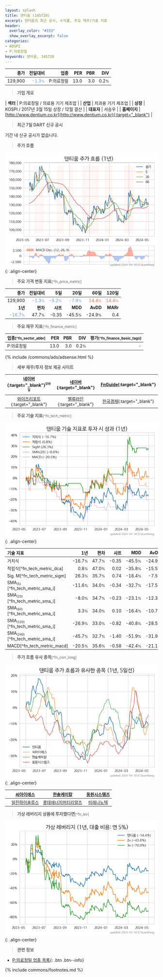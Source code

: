 ```yaml
---
layout: splash
title: 덴티움 (145720)
excerpt: 덴티움의 최근 공시, 수익률, 주요 재무/기술 지표
header:
  overlay_color: "#333"
  show_overlay_excerpt: false
categories:
- KOSPI
- P:의료정밀
keywords: 덴티움, 145720
---
```


| **종가** | **전일대비** | **업종** | **PER** | **PBR** | **DIV** |
| -------: | -----------: | -------: | ------: | ------: | ------: |
| 129,900 | <span style="color: cornflowerblue">-1.3<small>%</small></span> | P:의료정밀 | 13.0 | 3.0 | 0.2<small>%</small> |

<!-- more -->


> **기업 개요**<a id="company"></a>

| <span style="white-space:nowrap;">**섹터**</span> | P:의료정밀 / 의료용 기기 제조업 |
| <span style="white-space:nowrap;">**산업**</span> | 치과용 기기 제조업 |
| <span style="white-space:nowrap;">**상장**</span> | KOSPI / 2017년 3월 15일 상장 / 12월 결산 |
| <span style="white-space:nowrap;">**대표자**</span> | 서승우 |
| <span style="white-space:nowrap;">**홈페이지**</span> | [http://www.dentium.co.kr](http://www.dentium.co.kr){:target="_blank"} |


> **최근 7일 DART 신규 공시**<a id="dart"></a>

기간 내 신규 공시가 없습니다.


> **주가 흐름**<a id="price"></a>

![145720](/stock/images/145720.png){: .align-center}


> **주요 가격 변동 지표**<small>[^fn_price_metric]</small>

| **종가** | **전일대비** | **5일** | **20일** | **60일** | **120일** |
| -------: | -----------: | ------: | -------: | -------: | --------: |
| 129,900 | <span style="color: cornflowerblue">-1.3<small>%</small></span> | <span style="color: cornflowerblue">-5.2<small>%</small></span> | <span style="color: cornflowerblue">-7.9<small>%</small></span> | <span style="color: tomato">14.4<small>%</small></span> | <span style="color: tomato">14.4<small>%</small></span> |
| **1년** | **편차** | **샤프** | **MDD** | **AvDD** | **MARr** |
| <span style="color: cornflowerblue">-16.7<small>%</small></span> | 47.7<small>%</small> | -0.35 | -45.5<small>%</small> | -24.9<small>%</small> | 0.4 |


> **주요 재무 지표**<small>[^fn_finance_metric]</small>

| **업종**<small>[^fn_sector_abbr]</small> | **PER** | **PBR** | **DIV** | **평가**<small>[^fn_finance_basic_tags]</small> |
| :--------------------------------------- | ------: | ------: | ------: | ----------------------------------------------: |
| P:의료정밀 | 13.0 | 3.0 | 0.2<small>%</small> | - |



{% include /commons/ads/adsense.html %}

> **세부 재무/투자 정보 제공 사이트**

| [네이버](https://m.stock.naver.com/domestic/stock/145720/finance/summary){:target="_blank"}<sup><small>모바일</small></sup> | [네이버](https://finance.naver.com/item/coinfo.naver?code=145720){:target="_blank"} | [FnGuide](https://comp.fnguide.com/SVO2/ASP/SVD_Invest.asp?gicode=A145720&MenuYn=Y){:target="_blank"} |
| :---: | :---: | :---: |
| [와이즈리포트](https://comp.wisereport.co.kr/company/c1040001.aspx?cmp_cd=145720){:target="_blank"} | [밸류라인](https://www.valueline.co.kr/finance/summary/145720){:target="_blank"} | [한국경제](https://markets.hankyung.com/stock/145720/financial-summary){:target="_blank"} |


> **주요 기술 지표**<small>[^fn_tech_metric]</small>


![145720](/stock/images/145720_tech.png){: .align-center}

| **기술 지표** | **1년** | **편차** | **샤프** | **MDD** | **AvDD** |
| :------------ | ------: | -----------: | -------: | ------: | -------: |
| 거치식 | -16.7<small>%</small> | 47.7<small>%</small> | -0.35 | -45.5<small>%</small> | -24.9<small>%</small> |
| 적립식[^fn_tech_metric_dca] | 0.8<small>%</small> | 47.0<small>%</small> | 0.02 | -35.8<small>%</small> | -15.5<small>%</small> |
| Sig. M[^fn_tech_metric_sigm] | 26.3<small>%</small> | 35.7<small>%</small> | 0.74 | -18.4<small>%</small> | -7.5<small>%</small> |
| SMA<small><sub>(5)</sub></small>[^fn_tech_metric_sma_i] | -11.6<small>%</small> | 34.0<small>%</small> | -0.34 | -32.7<small>%</small> | -17.5<small>%</small> |
| SMA<small><sub>(20)</sub></small>[^fn_tech_metric_sma_i] | -8.0<small>%</small> | 34.7<small>%</small> | -0.23 | -23.1<small>%</small> | -12.3<small>%</small> |
| SMA<small><sub>(60)</sub></small>[^fn_tech_metric_sma_i] | 3.3<small>%</small> | 34.0<small>%</small> | 0.10 | -16.4<small>%</small> | -10.7<small>%</small> |
| SMA<small><sub>(120)</sub></small>[^fn_tech_metric_sma_i] | -26.9<small>%</small> | 33.0<small>%</small> | -0.82 | -40.8<small>%</small> | -28.5<small>%</small> |
| SMA<small><sub>(240)</sub></small>[^fn_tech_metric_sma_i] | -45.7<small>%</small> | 32.7<small>%</small> | -1.40 | -51.9<small>%</small> | -31.9<small>%</small> |
| MACD[^fn_tech_metric_macd] | -20.5<small>%</small> | 35.6<small>%</small> | -0.58 | -42.4<small>%</small> | -21.1<small>%</small> |


> **주가 흐름 유사 종목**<a id="corr"></a><small>[^fn_corr_long]</small>

![145720](/stock/images/145720_corr.png){: .align-center}

|       | [씨아이에스](/222080/) | [한솔케미칼](/014680/) | [동원시스템즈](/014820/) |
| :---: | :------------------------------------: | :------------------------------------: | :------------------------------------: |
|       | [일진하이솔루스](/271940/) | [롯데에너지머티리얼즈](/020150/) | [미래나노텍](/095500/) |


> **가상 레버리지 상품에 투자했다면**<a id="2x"></a><small>[^fn_lev]</small>

![145720](/stock/images/145720_2x.png){: .align-center}


> **관련 정보**

- [P:의료정밀 업종 목록](/stats/sector/kospi_업종_의료정밀_종목/){: .btn .btn--info}

{% include commons/footnotes.md %}